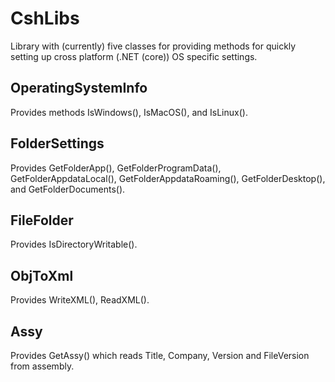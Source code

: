 # CshLibs

Library with (currently) five classes for providing methods for quickly setting up cross platform (.NET (core)) OS specific settings. 

## OperatingSystemInfo 
Provides methods IsWindows(), IsMacOS(), and IsLinux(). 

## FolderSettings
Provides GetFolderApp(), GetFolderProgramData(), GetFolderAppdataLocal(), GetFolderAppdataRoaming(), GetFolderDesktop(), and  GetFolderDocuments(). 

## FileFolder 
Provides IsDirectoryWritable(). 

## ObjToXml 
Provides WriteXML(), ReadXML(). 

## Assy 
Provides GetAssy() which reads Title, Company, Version and FileVersion from assembly. 

